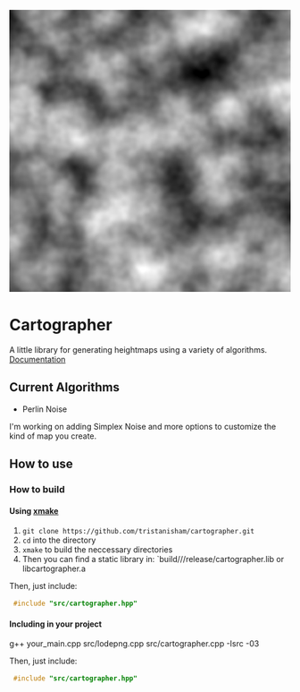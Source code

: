 ![logo.png](logo.png)
# Cartographer
A little library for generating heightmaps using a variety of algorithms.
[Documentation](./Documentation.md)

## Current Algorithms
- Perlin Noise

I'm working on adding Simplex Noise and more options to customize the kind of map you create. 

## How to use
### How to build
#### Using [xmake](https://xmake.io)
1. `git clone https://github.com/tristanisham/cartographer.git`
2. `cd` into the directory
3. `xmake` to build the neccessary directories
4. Then you can find a static library in:
`build/<operating system>/<architecture>/release/cartographer.lib or libcartographer.a

Then, just include:
```cpp
 #include "src/cartographer.hpp"
 ```

#### Including in your project
g++ your_main.cpp src/lodepng.cpp src/cartographer.cpp -Isrc -03

Then, just include:
```cpp
 #include "src/cartographer.hpp"
 ```